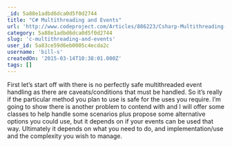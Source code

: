 ```yaml
---
_id: 5a88e1adbd6dca0d5f0d2744
title: "C# Multithreading and Events"
url: 'http://www.codeproject.com/Articles/886223/Csharp-Multithreading-and-Events'
category: 5a88e1adbd6dca0d5f0d2744
slug: 'c-multithreading-and-events'
user_id: 5a83ce59d6eb0005c4ecda2c
username: 'bill-s'
createdOn: '2015-03-14T10:38:01.000Z'
tags: []
---
```


First let’s start off with there is no perfectly safe multithreaded event handling as there are caveats/conditions that must be handled. So it’s really if the particular method you plan to use is safe for the uses you require. I’m going to show there is another problem to contend with and I will offer some classes to help handle some scenarios plus propose some alternative options you could use, but it depends on if your events can be used that way. Ultimately it depends on what you need to do, and implementation/use and the complexity you wish to manage.
